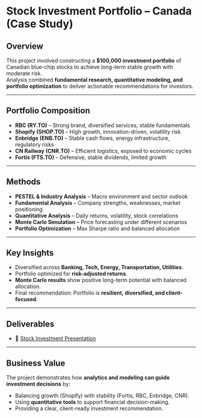 # Stock Investment Portfolio – Canada (Case Study)

## Overview
This project involved constructing a **$100,000 investment portfolio** of Canadian blue-chip stocks to achieve long-term stable growth with moderate risk.  
Analysis combined **fundamental research, quantitative modeling, and portfolio optimization** to deliver actionable recommendations for investors.

---

## Portfolio Composition
- **RBC (RY.TO)** – Strong brand, diversified services, stable fundamentals  
- **Shopify (SHOP.TO)** – High growth, innovation-driven, volatility risk  
- **Enbridge (ENB.TO)** – Stable cash flows, energy infrastructure, regulatory risks  
- **CN Railway (CNR.TO)** – Efficient logistics, exposed to economic cycles  
- **Fortis (FTS.TO)** – Defensive, stable dividends, limited growth  

---

## Methods
- **PESTEL & Industry Analysis** – Macro environment and sector outlook  
- **Fundamental Analysis** – Company strengths, weaknesses, market positioning  
- **Quantitative Analysis** – Daily returns, volatility, stock correlations  
- **Monte Carlo Simulation** – Price forecasting under different scenarios  
- **Portfolio Optimization** – Max Sharpe ratio and balanced allocation  

---

## Key Insights
- Diversified across **Banking, Tech, Energy, Transportation, Utilities**.  
- Portfolio optimized for **risk-adjusted returns**.  
- **Monte Carlo results** show positive long-term potential with balanced allocation.  
- Final recommendation: Portfolio is **resilient, diversified, and client-focused**.  

---

## Deliverables
- 📑 [Stock Investment Presentation](./Stock_Investment_Portfolio.pdf)  

---

## Business Value
The project demonstrates how **analytics and modeling can guide investment decisions** by:  
- Balancing growth (Shopify) with stability (Fortis, RBC, Enbridge, CNR).  
- Using **quantitative tools** to support financial decision-making.  
- Providing a clear, client-ready investment recommendation.  

